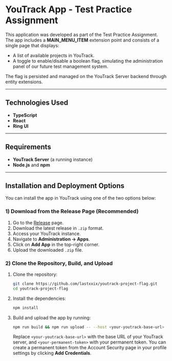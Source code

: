 # YouTrack App - Test Practice Assignment

This application was developed as part of the Test Practice Assignment. The app includes a **MAIN_MENU_ITEM** extension point and consists of a single page that displays:

- A list of available projects in YouTrack.
- A toggle to enable/disable a boolean flag, simulating the administration panel of our future test management system.

The flag is persisted and managed on the YouTrack Server backend through entity extensions.

---

## Technologies Used

- **TypeScript**
- **React**
- **Ring UI**

---

## Requirements

- **YouTrack Server** (a running instance)
- **Node.js** and **npm**

---

## Installation and Deployment Options

You can install the app in YouTrack using one of the two options below:

### 1) Download from the Release Page (Recommended)

1. Go to the [Release](https://github.com/lastxxix/your-repo/youtrack-project-flag) page.
2. Download the latest release in `.zip` format.
3. Access your YouTrack instance.
4. Navigate to **Administration -> Apps**.
5. Click on **Add App** in the top-right corner.
6. Upload the downloaded `.zip` file.

### 2) Clone the Repository, Build, and Upload

1. Clone the repository:

    ```bash
    git clone https://github.com/lastxxix/youtrack-project-flag.git
    cd youtrack-project-flag
    ```

2. Install the dependencies:

    ```bash
    npm install
    ```

3. Build and upload the app by running:

    ```bash
    npm run build && npm run upload -- --host <your-youtrack-base-url> --token <your-permanent-token>
    ```

    Replace `<your-youtrack-base-url>` with the base URL of your YouTrack server, and `<your-permanent-token>` with your permanent token. You can create a permanent token from the Account Security page in your profile settings by clicking **Add Credentials**.
